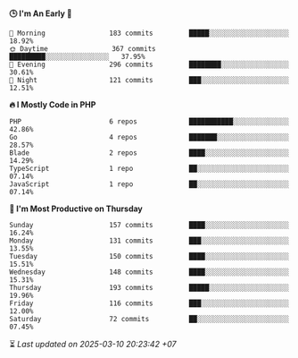<!--START_SECTION:readme-stats-->
**🕒 I'm An Early 🐤**

```text
🌅 Morning                183 commits         █████░░░░░░░░░░░░░░░░░░░░   18.92%
🌞 Daytime                367 commits         █████████░░░░░░░░░░░░░░░░   37.95%
🌆 Evening                296 commits         ████████░░░░░░░░░░░░░░░░░   30.61%
🌙 Night                  121 commits         ███░░░░░░░░░░░░░░░░░░░░░░   12.51%
```

**🔥 I Mostly Code in PHP**

```text
PHP                      6 repos             ███████████░░░░░░░░░░░░░░   42.86%
Go                       4 repos             ███████░░░░░░░░░░░░░░░░░░   28.57%
Blade                    2 repos             ████░░░░░░░░░░░░░░░░░░░░░   14.29%
TypeScript               1 repo              ██░░░░░░░░░░░░░░░░░░░░░░░   07.14%
JavaScript               1 repo              ██░░░░░░░░░░░░░░░░░░░░░░░   07.14%
```

**📅 I'm Most Productive on Thursday**

```text
Sunday                   157 commits         ████░░░░░░░░░░░░░░░░░░░░░   16.24%
Monday                   131 commits         ███░░░░░░░░░░░░░░░░░░░░░░   13.55%
Tuesday                  150 commits         ████░░░░░░░░░░░░░░░░░░░░░   15.51%
Wednesday                148 commits         ████░░░░░░░░░░░░░░░░░░░░░   15.31%
Thursday                 193 commits         █████░░░░░░░░░░░░░░░░░░░░   19.96%
Friday                   116 commits         ███░░░░░░░░░░░░░░░░░░░░░░   12.00%
Saturday                 72 commits          ██░░░░░░░░░░░░░░░░░░░░░░░   07.45%
```



⏳ *Last updated on 2025-03-10 20:23:42 +07*
<!--END_SECTION:readme-stats-->
